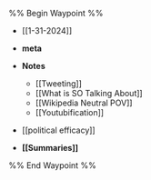 %% Begin Waypoint %%
- [[1-31-2024]]
- **meta**

- **Notes**
	- [[Tweeting]]
	- [[What is SO Talking About]]
	- [[Wikipedia Neutral POV]]
	- [[Youtubification]]
- [[political efficacy]]
- **[[Summaries]]**

%% End Waypoint %%